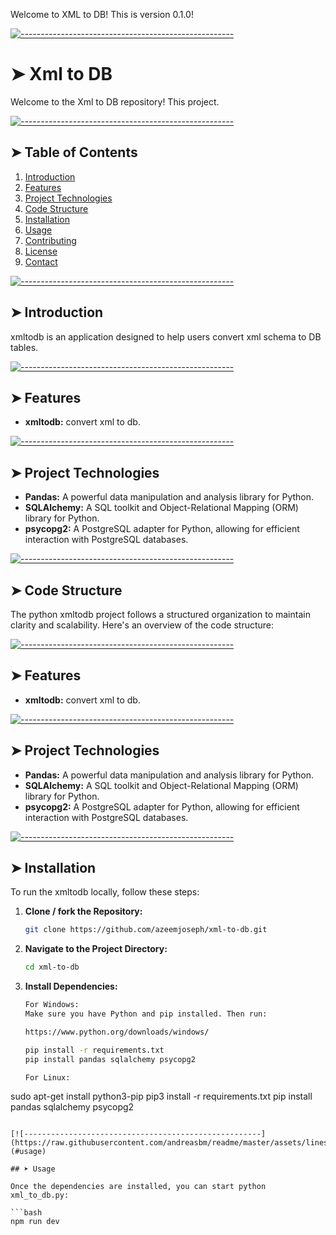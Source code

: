 <!-- ⚠️ This README has been generated from the file(s) "blueprint.md" ⚠️-->

Welcome to XML to DB! This is version 0.1.0!

[![-----------------------------------------------------](https://raw.githubusercontent.com/andreasbm/readme/master/assets/lines/colored.png)](#owlsense-frontend)

# ➤ Xml to DB

Welcome to the Xml to DB repository! This project.

[![-----------------------------------------------------](https://raw.githubusercontent.com/andreasbm/readme/master/assets/lines/colored.png)](#table-of-contents)

## ➤ Table of Contents

1. [Introduction](#introduction)
2. [Features](#features)
3. [Project Technologies](#project-technologies)
4. [Code Structure](#code-structure)
5. [Installation](#installation)
6. [Usage](#usage)
7. [Contributing](#contributing)
8. [License](#license)
9. [Contact](#contact)

[![-----------------------------------------------------](https://raw.githubusercontent.com/andreasbm/readme/master/assets/lines/colored.png)](#introduction)

## ➤ Introduction

xmltodb is an application designed to help users convert xml schema to DB tables.

[![-----------------------------------------------------](https://raw.githubusercontent.com/andreasbm/readme/master/assets/lines/colored.png)](#features)

## ➤ Features

- **xmltodb:** convert xml to db.

[![-----------------------------------------------------](https://raw.githubusercontent.com/andreasbm/readme/master/assets/lines/colored.png)](#project-technologies)

## ➤ Project Technologies

- **Pandas:** A powerful data manipulation and analysis library for Python.
- **SQLAlchemy:** A SQL toolkit and Object-Relational Mapping (ORM) library for Python.
- **psycopg2:** A PostgreSQL adapter for Python, allowing for efficient interaction with PostgreSQL databases.

[![-----------------------------------------------------](https://raw.githubusercontent.com/andreasbm/readme/master/assets/lines/colored.png)](#code-structure)

## ➤ Code Structure

The python xmltodb project follows a structured organization to maintain clarity and scalability. Here's an overview of the code structure:

[![-----------------------------------------------------](https://raw.githubusercontent.com/andreasbm/readme/master/assets/lines/colored.png)](#features)

## ➤ Features

- **xmltodb:** convert xml to db.

[![-----------------------------------------------------](https://raw.githubusercontent.com/andreasbm/readme/master/assets/lines/colored.png)](#project-technologies)

## ➤ Project Technologies

- **Pandas:** A powerful data manipulation and analysis library for Python.
- **SQLAlchemy:** A SQL toolkit and Object-Relational Mapping (ORM) library for Python.
- **psycopg2:** A PostgreSQL adapter for Python, allowing for efficient interaction with PostgreSQL databases.


[![-----------------------------------------------------](https://raw.githubusercontent.com/andreasbm/readme/master/assets/lines/colored.png)](#installation)

## ➤ Installation

To run the xmltodb locally, follow these steps:

1. **Clone / fork the Repository:**

   ```bash
   git clone https://github.com/azeemjoseph/xml-to-db.git
   ```

2. **Navigate to the Project Directory:**

   ```bash
   cd xml-to-db
   ```

3. **Install Dependencies:**
   ```bash
   For Windows:
   Make sure you have Python and pip installed. Then run:

   https://www.python.org/downloads/windows/

   pip install -r requirements.txt
   pip install pandas sqlalchemy psycopg2

   For Linux:
  sudo apt-get install python3-pip
  pip3 install -r requirements.txt
  pip install pandas sqlalchemy psycopg2

   ```

[![-----------------------------------------------------](https://raw.githubusercontent.com/andreasbm/readme/master/assets/lines/colored.png)](#usage)

## ➤ Usage

Once the dependencies are installed, you can start python xml_to_db.py:

```bash
npm run dev
```
